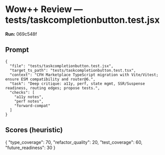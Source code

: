 # Wow++ Review — tests/taskcompletionbutton.test.jsx

**Run:** 069c548f

## Prompt

```
{
  "file": "tests/taskcompletionbutton.test.jsx",
  "target_ts_path": "tests/taskcompletionbutton.test.tsx",
  "context": "CFH Marketplace TypeScript migration with Vite/Vitest; ensure ESM compatibility and router@6.",
  "task": "Deep critique: a11y, perf, state mgmt, SSR/Suspense readiness, routing edges; propose tests.",
  "checks": [
    "a11y notes",
    "perf notes",
    "forward-compat"
  ]
}
```

## Scores (heuristic)

{
  "type_coverage": 70,
  "refactor_quality": 20,
  "test_coverage": 60,
  "future_readiness": 30
}
